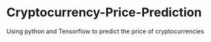 # Cryptocurrency-Price-Prediction
Using python and Tensorflow to predict the price of cryptocurrencies
